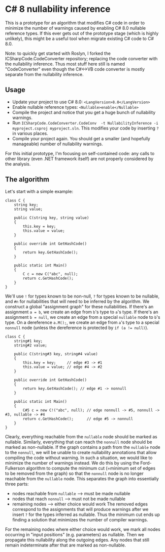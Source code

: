 # C# 8 nullability inference

This is a prototype for an algorithm that modifies C# code in order to minimize the number of warnings caused by enabling C# 8.0 nullable reference types.
If this ever gets out of the prototype stage (which is highly unlikely), this might be a useful tool when migrate existing C# code to C# 8.0.

Note: to quickly get started with Roslyn, I forked the ICSharpCode.CodeConverter repository; replacing the code converter with the nullability inference.
Thus most stuff here still is named "CodeConverter" even though the C#<->VB code converter is mostly separate from the nullability inference.

## Usage
  * Update your project to use C# 8.0: `<LangVersion>8.0</LangVersion>`
  * Enable nullable reference types: `<Nullable>enable</Nullable>`
  * Compile the project and notice that you get a huge bunch of nullability warnings.
  * Run `ICSharpCode.CodeConverter.CodeConv  -t NullabilityInference -i myproject.csproj myproject.sln`. This modifies your code by inserting `?` in various places.
  * Compile your project again. You should get a smaller (and hopefully manageable) number of nullability warnings.

For this initial prototype, I'm focusing on self-contained code: any calls to other library (even .NET framework itself) are not properly considered by the analysis.

## The algorithm

Let's start with a simple example:

```
class C {
	string key;
	string value;
	
	public C(string key, string value)
	{
		this.key = key;
		this.value = value;
	}
	
	public override int GetHashCode()
	{
		return key.GetHashCode();
	}
	
	public static int Main()
	{
		C c = new C("abc", null);
		return c.GetHashCode();
	}
}
```

We'll use `!` for types known to be non-null, `?` for types known to be nullable, and `#n` for nullabilities that will need to be inferred by the algorithm.
We construct a global "assignment graph" for these nullabilities.
If there's an assignment `a = b`, we create an edge from `b`'s type to `a`'s type.
If there's an assignment `b = null`, we create an edge from a special `nullable` node to `b`'s type.
On a dereference `a.M();`, we create an edge from `a`'s type to a special `nonnull` node (unless the dereference is protected by `if (a != null)`).

```
class C {
	string#1 key;
	string#2 value;
	
	public C(string#3 key, string#4 value)
	{
		this.key = key;     // edge #3 -> #1
		this.value = value; // edge #4 -> #2
	}
	
	public override int GetHashCode()
	{
		return key.GetHashCode(); // edge #1 -> nonnull
	}
	
	public static int Main()
	{
		C#5 c = new C!("abc", null); // edge nonnull -> #5, nonnull -> #3, nullable -> #4
		return c.GetHashCode();      // edge #5 -> nonnull
	}
}
```

Clearly, everything reachable from the `nullable` node should be marked as nullable.
Similarly, everything that can reach the `nonnull` node should be marked as non-nullable.
If the graph contains a path from the `nullable` node to the `nonnull`, we will be unable to create nullability annotations that allow compiling the code without warning.
In such a situation, we would like to minimize the number of warnings instead.
We do this by using the Ford-Fulkerson algorithm to compute the minimum cut (=minimum set of edges to be removed from the graph) so
that the `nonnull` node is no longer reachable from the `nullable` node.
This separates the graph into essentially three parts:
  * nodes reachable from `nullable` --> must be made nullable
  * nodes that reach `nonnull` --> must not be made nullable
  * remaining nodes --> either choice would work
The removed edges correspond to the assignments that will produce warnings after we insert `?` for the types inferred as nullable.
Thus the minimum cut ends up finding a solution that minimizes the number of compiler warnings.

For the remaining nodes where either choice would work, we mark all nodes occurring in "input positions" (e.g. parameters) as nullable.
Then we propagate this nullability along the outgoing edges.
Any nodes that still remain indeterminate after that are marked as non-nullable.
